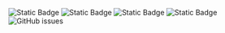 ![Static Badge](https://img.shields.io/badge/blacklists-60-000000) ![Static Badge](https://img.shields.io/badge/blacklisted-2809457-cc0000) ![Static Badge](https://img.shields.io/badge/whitelisted-2242-00CC00) ![Static Badge](https://img.shields.io/badge/streaming_blacklist-28106-000000) ![GitHub issues](https://img.shields.io/github/issues/fabriziosalmi/blacklists)
